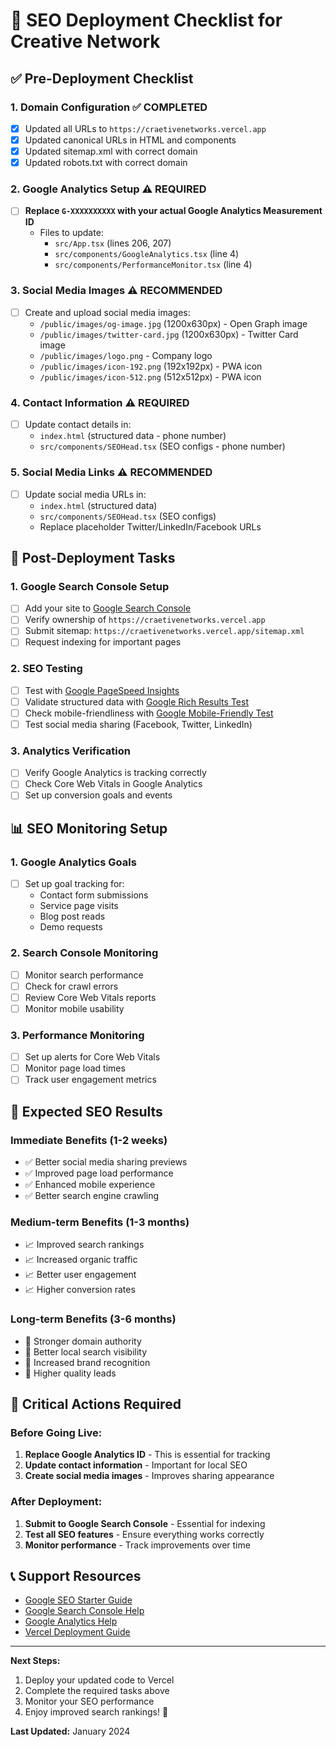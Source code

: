 # 🚀 SEO Deployment Checklist for Creative Network

## ✅ **Pre-Deployment Checklist**

### 1. **Domain Configuration** ✅ COMPLETED
- [x] Updated all URLs to `https://craetivenetworks.vercel.app`
- [x] Updated canonical URLs in HTML and components
- [x] Updated sitemap.xml with correct domain
- [x] Updated robots.txt with correct domain

### 2. **Google Analytics Setup** ⚠️ REQUIRED
- [ ] **Replace `G-XXXXXXXXXX` with your actual Google Analytics Measurement ID**
  - Files to update:
    - `src/App.tsx` (lines 206, 207)
    - `src/components/GoogleAnalytics.tsx` (line 4)
    - `src/components/PerformanceMonitor.tsx` (line 4)

### 3. **Social Media Images** ⚠️ RECOMMENDED
- [ ] Create and upload social media images:
  - `/public/images/og-image.jpg` (1200x630px) - Open Graph image
  - `/public/images/twitter-card.jpg` (1200x630px) - Twitter Card image
  - `/public/images/logo.png` - Company logo
  - `/public/images/icon-192.png` (192x192px) - PWA icon
  - `/public/images/icon-512.png` (512x512px) - PWA icon

### 4. **Contact Information** ⚠️ REQUIRED
- [ ] Update contact details in:
  - `index.html` (structured data - phone number)
  - `src/components/SEOHead.tsx` (SEO configs - phone number)

### 5. **Social Media Links** ⚠️ RECOMMENDED
- [ ] Update social media URLs in:
  - `index.html` (structured data)
  - `src/components/SEOHead.tsx` (SEO configs)
  - Replace placeholder Twitter/LinkedIn/Facebook URLs

## 🔧 **Post-Deployment Tasks**

### 1. **Google Search Console Setup**
- [ ] Add your site to [Google Search Console](https://search.google.com/search-console)
- [ ] Verify ownership of `https://craetivenetworks.vercel.app`
- [ ] Submit sitemap: `https://craetivenetworks.vercel.app/sitemap.xml`
- [ ] Request indexing for important pages

### 2. **SEO Testing**
- [ ] Test with [Google PageSpeed Insights](https://pagespeed.web.dev/)
- [ ] Validate structured data with [Google Rich Results Test](https://search.google.com/test/rich-results)
- [ ] Check mobile-friendliness with [Google Mobile-Friendly Test](https://search.google.com/test/mobile-friendly)
- [ ] Test social media sharing (Facebook, Twitter, LinkedIn)

### 3. **Analytics Verification**
- [ ] Verify Google Analytics is tracking correctly
- [ ] Check Core Web Vitals in Google Analytics
- [ ] Set up conversion goals and events

## 📊 **SEO Monitoring Setup**

### 1. **Google Analytics Goals**
- [ ] Set up goal tracking for:
  - Contact form submissions
  - Service page visits
  - Blog post reads
  - Demo requests

### 2. **Search Console Monitoring**
- [ ] Monitor search performance
- [ ] Check for crawl errors
- [ ] Review Core Web Vitals reports
- [ ] Monitor mobile usability

### 3. **Performance Monitoring**
- [ ] Set up alerts for Core Web Vitals
- [ ] Monitor page load times
- [ ] Track user engagement metrics

## 🎯 **Expected SEO Results**

### **Immediate Benefits (1-2 weeks)**
- ✅ Better social media sharing previews
- ✅ Improved page load performance
- ✅ Enhanced mobile experience
- ✅ Better search engine crawling

### **Medium-term Benefits (1-3 months)**
- 📈 Improved search rankings
- 📈 Increased organic traffic
- 📈 Better user engagement
- 📈 Higher conversion rates

### **Long-term Benefits (3-6 months)**
- 🚀 Stronger domain authority
- 🚀 Better local search visibility
- 🚀 Increased brand recognition
- 🚀 Higher quality leads

## 🚨 **Critical Actions Required**

### **Before Going Live:**
1. **Replace Google Analytics ID** - This is essential for tracking
2. **Update contact information** - Important for local SEO
3. **Create social media images** - Improves sharing appearance

### **After Deployment:**
1. **Submit to Google Search Console** - Essential for indexing
2. **Test all SEO features** - Ensure everything works correctly
3. **Monitor performance** - Track improvements over time

## 📞 **Support Resources**

- [Google SEO Starter Guide](https://developers.google.com/search/docs/beginner/seo-starter-guide)
- [Google Search Console Help](https://support.google.com/webmasters/)
- [Google Analytics Help](https://support.google.com/analytics/)
- [Vercel Deployment Guide](https://vercel.com/docs)

---

**Next Steps:**
1. Deploy your updated code to Vercel
2. Complete the required tasks above
3. Monitor your SEO performance
4. Enjoy improved search rankings! 🎉

**Last Updated:** January 2024

